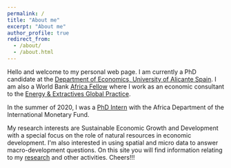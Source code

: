 ```yaml
---
permalink: /
title: "About me"
excerpt: "About me"
author_profile: true
redirect_from: 
  - /about/
  - /about.html
---
```


Hello and welcome to my personal web page. I am currently a PhD candidate at the [Department of Economics, University of Alicante Spain](http://fae.ua.es/). I am also a World Bank [Africa Fellow](https://www.worldbank.org/en/region/afr/brief/world-bank-group-africa-fellowship-program) where I work as an economic consultant to the [Energy & Extractives Global Practice](https://www.worldbank.org/en/topic/energy).

In the summer of 2020, I was a [PhD Intern](https://www.imf.org/en/About/Recruitment/working-at-the-imf/fund-internship-program) with the Africa Department of the International Monetary Fund. 

My research interests are Sustainable Economic Growth and Development with a special focus on the role of natural resources in economic development. I'm also interested in using spatial and micro data to answer macro-development questions. On this site you will find information relating to my [research](research.md) and other activities. Cheers!!!

